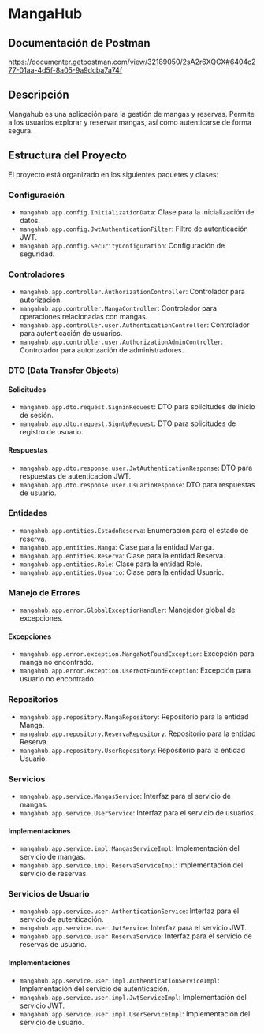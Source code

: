 # MangaHub

## Documentación de Postman
https://documenter.getpostman.com/view/32189050/2sA2r6XQCX#6404c277-01aa-4d5f-8a05-9a9dcba7a74f

## Descripción
Mangahub es una aplicación para la gestión de mangas y reservas. Permite a los usuarios explorar y reservar mangas, así como autenticarse de forma segura.

## Estructura del Proyecto

El proyecto está organizado en los siguientes paquetes y clases:

### Configuración
- `mangahub.app.config.InitializationData`: Clase para la inicialización de datos.
- `mangahub.app.config.JwtAuthenticationFilter`: Filtro de autenticación JWT.
- `mangahub.app.config.SecurityConfiguration`: Configuración de seguridad.

### Controladores
- `mangahub.app.controller.AuthorizationController`: Controlador para autorización.
- `mangahub.app.controller.MangaController`: Controlador para operaciones relacionadas con mangas.
- `mangahub.app.controller.user.AuthenticationController`: Controlador para autenticación de usuarios.
- `mangahub.app.controller.user.AuthorizationAdminController`: Controlador para autorización de administradores.

### DTO (Data Transfer Objects)
#### Solicitudes
- `mangahub.app.dto.request.SigninRequest`: DTO para solicitudes de inicio de sesión.
- `mangahub.app.dto.request.SignUpRequest`: DTO para solicitudes de registro de usuario.
#### Respuestas
- `mangahub.app.dto.response.user.JwtAuthenticationResponse`: DTO para respuestas de autenticación JWT.
- `mangahub.app.dto.response.user.UsuarioResponse`: DTO para respuestas de usuario.

### Entidades
- `mangahub.app.entities.EstadoReserva`: Enumeración para el estado de reserva.
- `mangahub.app.entities.Manga`: Clase para la entidad Manga.
- `mangahub.app.entities.Reserva`: Clase para la entidad Reserva.
- `mangahub.app.entities.Role`: Clase para la entidad Role.
- `mangahub.app.entities.Usuario`: Clase para la entidad Usuario.

### Manejo de Errores
- `mangahub.app.error.GlobalExceptionHandler`: Manejador global de excepciones.
#### Excepciones
- `mangahub.app.error.exception.MangaNotFoundException`: Excepción para manga no encontrado.
- `mangahub.app.error.exception.UserNotFoundException`: Excepción para usuario no encontrado.

### Repositorios
- `mangahub.app.repository.MangaRepository`: Repositorio para la entidad Manga.
- `mangahub.app.repository.ReservaRepository`: Repositorio para la entidad Reserva.
- `mangahub.app.repository.UserRepository`: Repositorio para la entidad Usuario.

### Servicios
- `mangahub.app.service.MangasService`: Interfaz para el servicio de mangas.
- `mangahub.app.service.UserService`: Interfaz para el servicio de usuarios.
#### Implementaciones
- `mangahub.app.service.impl.MangasServiceImpl`: Implementación del servicio de mangas.
- `mangahub.app.service.impl.ReservaServiceImpl`: Implementación del servicio de reservas.

### Servicios de Usuario
- `mangahub.app.service.user.AuthenticationService`: Interfaz para el servicio de autenticación.
- `mangahub.app.service.user.JwtService`: Interfaz para el servicio JWT.
- `mangahub.app.service.user.ReservaService`: Interfaz para el servicio de reservas de usuario.
#### Implementaciones
- `mangahub.app.service.user.impl.AuthenticationServiceImpl`: Implementación del servicio de autenticación.
- `mangahub.app.service.user.impl.JwtServiceImpl`: Implementación del servicio JWT.
- `mangahub.app.service.user.impl.UserServiceImpl`: Implementación del servicio de usuario.
